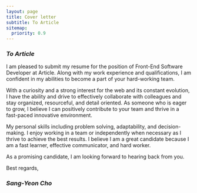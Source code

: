 ```yaml
---
layout: page
title: Cover letter
subtitle: To Article
sitemap:
  priority: 0.9
---
```


### *To Article*
I am pleased to submit my resume for the position of Front-End Software Developer at Article. Along with my work experience and qualifications, I am confident in my abilities to become a part of your hard-working team.

With a curiosity and a strong interest for the web and its constant evolution, I have the ability and drive to effectively collaborate with colleagues and stay organized, resourceful, and detail oriented. As someone who is eager to grow, I believe I can positively contribute to your team and thrive in a fast-paced innovative environment.

My personal skills including problem solving, adaptability, and decision-making. I enjoy working in a team or independently when necessary as I thrive to achieve the best results. I believe I am a great candidate because I am a fast learner, effective communicator, and hard worker.

As a promising candidate, I am looking forward to hearing back from you.


Best regards,
### *Sang-Yeon Cho*
